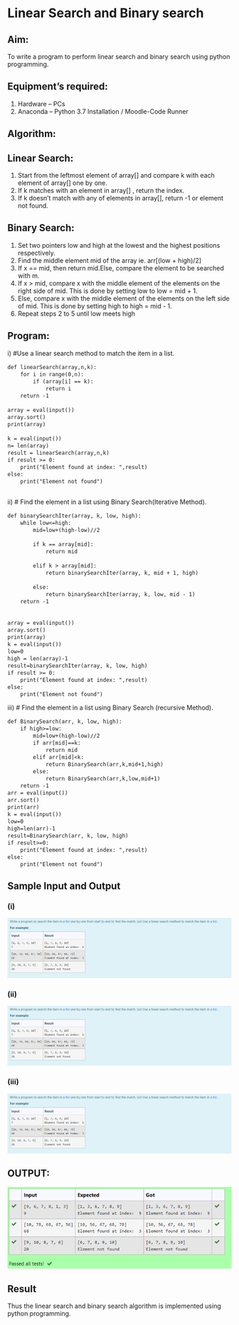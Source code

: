 # Linear Search and Binary search
## Aim:
To write a program to perform linear search and binary search using python programming.
## Equipment’s required:
1.	Hardware – PCs
2.	Anaconda – Python 3.7 Installation / Moodle-Code Runner
## Algorithm:
## Linear Search:
1.	Start from the leftmost element of array[] and compare k with each element of array[] one by one.
2.	If k matches with an element in array[] , return the index.
3.	If k doesn’t match with any of elements in array[], return -1 or element not found.
## Binary Search:
1.	Set two pointers low and high at the lowest and the highest positions respectively.
2.	Find the middle element mid of the array ie. arr[(low + high)/2]
3.	If x == mid, then return mid.Else, compare the element to be searched with m.
4.	If x > mid, compare x with the middle element of the elements on the right side of mid. This is done by setting low to low = mid + 1.
5.	Else, compare x with the middle element of the elements on the left side of mid. This is done by setting high to high = mid - 1.
6.	Repeat steps 2 to 5 until low meets high
## Program:
i)	#Use a linear search method to match the item in a list.
```
def linearSearch(array,n,k):
    for i in range(0,n):
        if (array[i] == k):
            return i
    return -1
    
array = eval(input())
array.sort()
print(array)

k = eval(input()) 
n= len(array)
result = linearSearch(array,n,k)
if result >= 0:
    print("Element found at index: ",result)
else:
    print("Element not found")
    
```
ii)	# Find the element in a list using Binary Search(Iterative Method).
```
def binarySearchIter(array, k, low, high):
    while low<=high:
        mid=low+(high-low)//2

        if k == array[mid]:
            return mid

        elif k > array[mid]:        
            return binarySearchIter(array, k, mid + 1, high)

        else:                              
            return binarySearchIter(array, k, low, mid - 1)
    return -1
    
    
array = eval(input())
array.sort()
print(array)
k = eval(input())
low=0
high = len(array)-1
result=binarySearchIter(array, k, low, high)
if result >= 0:
    print("Element found at index: ",result)
else:
    print("Element not found")
```
iii)	# Find the element in a list using Binary Search (recursive Method).
```
def BinarySearch(arr, k, low, high):
    if high>=low:
        mid=low+(high-low)//2
        if arr[mid]==k:
            return mid
        elif arr[mid]<k:
            return BinarySearch(arr,k,mid+1,high)
        else:
            return BinarySearch(arr,k,low,mid+1)
    return -1
arr = eval(input())
arr.sort()
print(arr)
k = eval(input()) 
low=0
high=len(arr)-1
result=BinarySearch(arr, k, low, high)
if result>=0:
    print("Element found at index: ",result)
else:
    print("Element not found")
```
## Sample Input and Output
### (i)
![g1](./search_imgs/1.png)

### (ii)
![g2](./search_imgs/1.png)

### (iii)
![g3](./search_imgs/1.png)


## OUTPUT:
![a1](./search_imgs/ans.png)


## Result
Thus the linear search and binary search algorithm is implemented using python programming.
